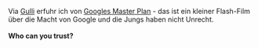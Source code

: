<html><body><p>Via <a href="http://www.gulli.com/news/master-plan-wir-alle-bauen-das-2007-02-02/" target="_blank">Gulli</a> erfuhr ich von <a href="http://masterplanthemovie.com/" target="_blank">Googles Master Plan</a> - das ist ein kleiner Flash-Film über die Macht von Google und die Jungs haben nicht Unrecht.<br>
<br>
<strong>Who can you trust?</strong></p></body></html>